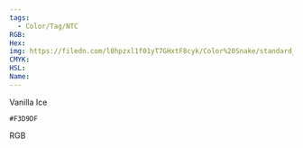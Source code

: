 ```yaml
---
tags:
  - Color/Tag/NTC
RGB:
Hex:
img: https://filedn.com/l0hpzxl1f01yT7GHxtF8cyk/Color%20Snake/standard_csv_to_svg/F3D9DF.svg
CMYK:
HSL:
Name:
---
```

Vanilla Ice
```palette
#F3D9DF
```
RGB
